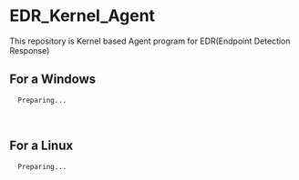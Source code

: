 # EDR_Kernel_Agent
This repository is Kernel based Agent program for EDR(Endpoint Detection Response)

## For a Windows
```
  Preparing...
```
<br>

## For a Linux

```
  Preparing...
```

<br>
